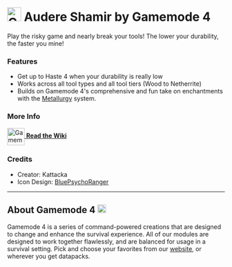 # <img src="https://raw.githubusercontent.com/Gamemode4Dev/GM4_Datapacks/master/base/images/gm4_logo.png" alt="GM4 Logo" width="32" /> Audere Shamir by Gamemode 4<!--$pmc:delete-->

Play the risky game and nearly break your tools! The lower your durability, the faster you mine! <!--$pmc:headerSize-->

### Features
- Get up to Haste 4 when your durability is really low
- Works across all tool types and all tool tiers (Wood to Netherrite)
- Builds on Gamemode 4's comprehensive and fun take on enchantments with the [Metallurgy](https://gm4.co/modules/metallurgy)<!--$dynamicLink:gm4_metallurgy--> system.

### More Info
[<img src="https://raw.githubusercontent.com/Gamemode4Dev/GM4_Datapacks/master/base/images/gm4_wiki_logo.png" alt="Gamemode 4 Wiki Logo" width="40" align="center"/> **Read the Wiki**](https://wiki.gm4.co/wiki/Metallurgy/Audere_Shamir)

### Credits
- Creator: Kattacka
- Icon Design: [BluePsychoRanger](https://twitter.com/BluPsychoRanger)

---
## About Gamemode 4 <img src="https://raw.githubusercontent.com/Gamemode4Dev/GM4_Datapacks/master/base/images/gm4_logo.png" alt="Gamemode 4 Logo" width="20"/>
Gamemode 4 is a series of command-powered creations that are designed to change and enhance the survival experience. All of our modules are designed to work together flawlessly, and are balanced for usage in a survival setting. Pick and choose your favorites from our [website](https://gm4.co), or wherever you get datapacks.